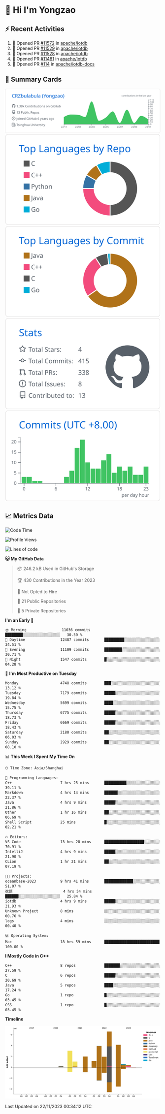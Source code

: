 # 👋 Hi I'm Yongzao

## ⚡ Recent Activities
<!--START_SECTION:activity-->
1. 💪 Opened PR [#11572](https://github.com/apache/iotdb/pull/11572) in [apache/iotdb](https://github.com/apache/iotdb)
2. 💪 Opened PR [#11529](https://github.com/apache/iotdb/pull/11529) in [apache/iotdb](https://github.com/apache/iotdb)
3. 💪 Opened PR [#11528](https://github.com/apache/iotdb/pull/11528) in [apache/iotdb](https://github.com/apache/iotdb)
4. 💪 Opened PR [#11481](https://github.com/apache/iotdb/pull/11481) in [apache/iotdb](https://github.com/apache/iotdb)
5. 💪 Opened PR [#114](https://github.com/apache/iotdb-docs/pull/114) in [apache/iotdb-docs](https://github.com/apache/iotdb-docs)
<!--END_SECTION:activity-->

## 🎑 Summary Cards

[![](https://raw.githubusercontent.com/CRZbulabula/CRZbulabula/main/profile-summary-card-output/github/0-profile-details.svg)](https://github.com/vn7n24fzkq/github-profile-summary-cards)
[![](https://raw.githubusercontent.com/CRZbulabula/CRZbulabula/main/profile-summary-card-output/github/1-repos-per-language.svg)](https://github.com/vn7n24fzkq/github-profile-summary-cards) [![](https://raw.githubusercontent.com/CRZbulabula/CRZbulabula/main/profile-summary-card-output/github/2-most-commit-language.svg)](https://github.com/vn7n24fzkq/github-profile-summary-cards)
[![](https://raw.githubusercontent.com/CRZbulabula/CRZbulabula/main/profile-summary-card-output/github/3-stats.svg)](https://github.com/vn7n24fzkq/github-profile-summary-cards) [![](https://raw.githubusercontent.com/CRZbulabula/CRZbulabula/main/profile-summary-card-output/github/4-productive-time.svg)](https://github.com/vn7n24fzkq/github-profile-summary-cards)

## 📈 Metrics Data

<!--START_SECTION:waka-->
![Code Time](http://img.shields.io/badge/Code%20Time-456%20hrs%209%20mins-blue)

![Profile Views](http://img.shields.io/badge/Profile%20Views-0-blue)

![Lines of code](https://img.shields.io/badge/From%20Hello%20World%20I%27ve%20Written-24.8%20million%20lines%20of%20code-blue)

**🐱 My GitHub Data** 

> 📦 246.2 kB Used in GitHub's Storage 
 > 
> 🏆 430 Contributions in the Year 2023
 > 
> 🚫 Not Opted to Hire
 > 
> 📜 21 Public Repositories 
 > 
> 🔑 5 Private Repositories 
 > 
**I'm an Early 🐤** 

```text
🌞 Morning                11036 commits       ████████░░░░░░░░░░░░░░░░░   30.50 % 
🌆 Daytime                12487 commits       █████████░░░░░░░░░░░░░░░░   34.51 % 
🌃 Evening                11109 commits       ████████░░░░░░░░░░░░░░░░░   30.71 % 
🌙 Night                  1547 commits        █░░░░░░░░░░░░░░░░░░░░░░░░   04.28 % 
```
📅 **I'm Most Productive on Tuesday** 

```text
Monday                   4748 commits        ███░░░░░░░░░░░░░░░░░░░░░░   13.12 % 
Tuesday                  7179 commits        █████░░░░░░░░░░░░░░░░░░░░   19.84 % 
Wednesday                5699 commits        ████░░░░░░░░░░░░░░░░░░░░░   15.75 % 
Thursday                 6775 commits        █████░░░░░░░░░░░░░░░░░░░░   18.73 % 
Friday                   6669 commits        █████░░░░░░░░░░░░░░░░░░░░   18.43 % 
Saturday                 2180 commits        ██░░░░░░░░░░░░░░░░░░░░░░░   06.03 % 
Sunday                   2929 commits        ██░░░░░░░░░░░░░░░░░░░░░░░   08.10 % 
```


📊 **This Week I Spent My Time On** 

```text
🕑︎ Time Zone: Asia/Shanghai

💬 Programming Languages: 
C++                      7 hrs 25 mins       ██████████░░░░░░░░░░░░░░░   39.11 % 
Markdown                 4 hrs 14 mins       ██████░░░░░░░░░░░░░░░░░░░   22.37 % 
Java                     4 hrs 9 mins        █████░░░░░░░░░░░░░░░░░░░░   21.86 % 
Other                    1 hr 16 mins        ██░░░░░░░░░░░░░░░░░░░░░░░   06.69 % 
Shell Script             25 mins             █░░░░░░░░░░░░░░░░░░░░░░░░   02.21 % 

🔥 Editors: 
VS Code                  13 hrs 28 mins      ██████████████████░░░░░░░   70.91 % 
IntelliJ                 4 hrs 9 mins        █████░░░░░░░░░░░░░░░░░░░░   21.90 % 
CLion                    1 hr 21 mins        ██░░░░░░░░░░░░░░░░░░░░░░░   07.19 % 

🐱‍💻 Projects: 
oceanbase-2023           9 hrs 41 mins       █████████████░░░░░░░░░░░░   51.07 % 
改题                       4 hrs 54 mins       ██████░░░░░░░░░░░░░░░░░░░   25.84 % 
iotdb                    4 hrs 9 mins        █████░░░░░░░░░░░░░░░░░░░░   21.93 % 
Unknown Project          8 mins              ░░░░░░░░░░░░░░░░░░░░░░░░░   00.76 % 
logs                     4 mins              ░░░░░░░░░░░░░░░░░░░░░░░░░   00.40 % 

💻 Operating System: 
Mac                      18 hrs 59 mins      █████████████████████████   100.00 % 
```

**I Mostly Code in C++** 

```text
C++                      8 repos             ███████░░░░░░░░░░░░░░░░░░   27.59 % 
C                        6 repos             █████░░░░░░░░░░░░░░░░░░░░   20.69 % 
Java                     5 repos             ████░░░░░░░░░░░░░░░░░░░░░   17.24 % 
Go                       1 repo              █░░░░░░░░░░░░░░░░░░░░░░░░   03.45 % 
CSS                      1 repo              █░░░░░░░░░░░░░░░░░░░░░░░░   03.45 % 
```



**Timeline**

![Lines of Code chart](https://raw.githubusercontent.com/CRZbulabula/CRZbulabula/main/assets/bar_graph.png)


 Last Updated on 22/11/2023 00:34:12 UTC
<!--END_SECTION:waka-->

